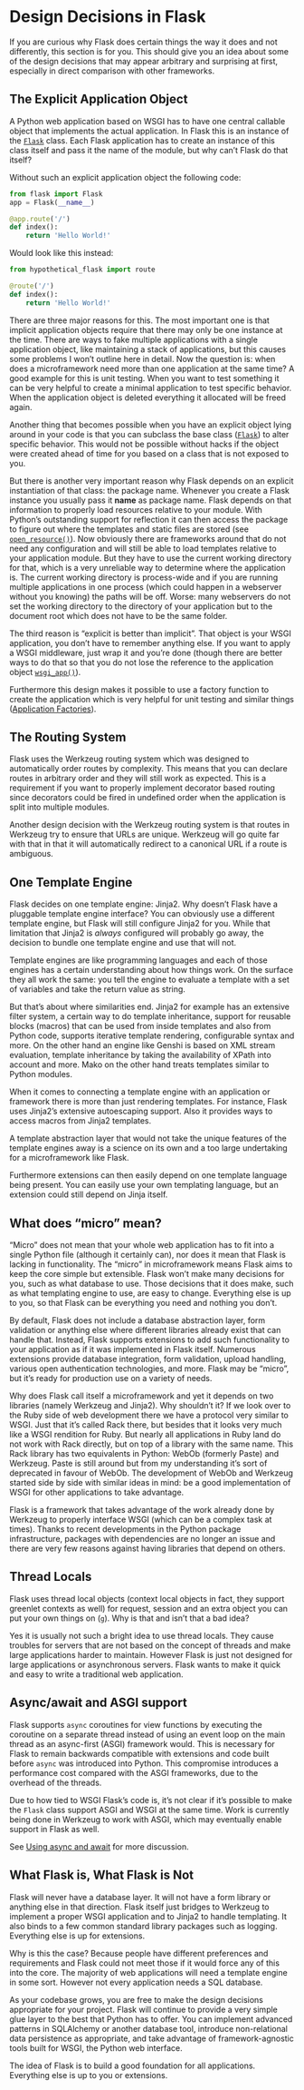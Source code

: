 
# Design Decisions in Flask


If you are curious why Flask does certain things the way it does and not
differently, this section is for you. This should give you an idea about
some of the design decisions that may appear arbitrary and surprising at
first, especially in direct comparison with other frameworks.



## The Explicit Application Object


A Python web application based on WSGI has to have one central callable
object that implements the actual application. In Flask this is an
instance of the [`Flask`](https://flask.palletsprojects.com/../api/#flask.Flask "flask.Flask") class. Each Flask application has
to create an instance of this class itself and pass it the name of the
module, but why can’t Flask do that itself?


Without such an explicit application object the following code:



```python
from flask import Flask
app = Flask(__name__)

@app.route('/')
def index():
    return 'Hello World!'

```


Would look like this instead:



```python
from hypothetical_flask import route

@route('/')
def index():
    return 'Hello World!'

```


There are three major reasons for this. The most important one is that
implicit application objects require that there may only be one instance at
the time. There are ways to fake multiple applications with a single
application object, like maintaining a stack of applications, but this
causes some problems I won’t outline here in detail. Now the question is:
when does a microframework need more than one application at the same
time? A good example for this is unit testing. When you want to test
something it can be very helpful to create a minimal application to test
specific behavior. When the application object is deleted everything it
allocated will be freed again.


Another thing that becomes possible when you have an explicit object lying
around in your code is that you can subclass the base class
([`Flask`](https://flask.palletsprojects.com/../api/#flask.Flask "flask.Flask")) to alter specific behavior. This would not be
possible without hacks if the object were created ahead of time for you
based on a class that is not exposed to you.


But there is another very important reason why Flask depends on an
explicit instantiation of that class: the package name. Whenever you
create a Flask instance you usually pass it __name__ as package name.
Flask depends on that information to properly load resources relative
to your module. With Python’s outstanding support for reflection it can
then access the package to figure out where the templates and static files
are stored (see [`open_resource()`](https://flask.palletsprojects.com/../api/#flask.Flask.open_resource "flask.Flask.open_resource")). Now obviously there
are frameworks around that do not need any configuration and will still be
able to load templates relative to your application module. But they have
to use the current working directory for that, which is a very unreliable
way to determine where the application is. The current working directory
is process-wide and if you are running multiple applications in one
process (which could happen in a webserver without you knowing) the paths
will be off. Worse: many webservers do not set the working directory to
the directory of your application but to the document root which does not
have to be the same folder.


The third reason is “explicit is better than implicit”. That object is
your WSGI application, you don’t have to remember anything else. If you
want to apply a WSGI middleware, just wrap it and you’re done (though
there are better ways to do that so that you do not lose the reference
to the application object [`wsgi_app()`](https://flask.palletsprojects.com/../api/#flask.Flask.wsgi_app "flask.Flask.wsgi_app")).


Furthermore this design makes it possible to use a factory function to
create the application which is very helpful for unit testing and similar
things ([Application Factories](https://flask.palletsprojects.com/../patterns/appfactories/)).




## The Routing System


Flask uses the Werkzeug routing system which was designed to
automatically order routes by complexity. This means that you can declare
routes in arbitrary order and they will still work as expected. This is a
requirement if you want to properly implement decorator based routing
since decorators could be fired in undefined order when the application is
split into multiple modules.


Another design decision with the Werkzeug routing system is that routes
in Werkzeug try to ensure that URLs are unique. Werkzeug will go quite far
with that in that it will automatically redirect to a canonical URL if a route
is ambiguous.




## One Template Engine


Flask decides on one template engine: Jinja2. Why doesn’t Flask have a
pluggable template engine interface? You can obviously use a different
template engine, but Flask will still configure Jinja2 for you. While
that limitation that Jinja2 is *always* configured will probably go away,
the decision to bundle one template engine and use that will not.


Template engines are like programming languages and each of those engines
has a certain understanding about how things work. On the surface they
all work the same: you tell the engine to evaluate a template with a set
of variables and take the return value as string.


But that’s about where similarities end. Jinja2 for example has an
extensive filter system, a certain way to do template inheritance,
support for reusable blocks (macros) that can be used from inside
templates and also from Python code, supports iterative template
rendering, configurable syntax and more. On the other hand an engine
like Genshi is based on XML stream evaluation, template inheritance by
taking the availability of XPath into account and more. Mako on the
other hand treats templates similar to Python modules.


When it comes to connecting a template engine with an application or
framework there is more than just rendering templates. For instance,
Flask uses Jinja2’s extensive autoescaping support. Also it provides
ways to access macros from Jinja2 templates.


A template abstraction layer that would not take the unique features of
the template engines away is a science on its own and a too large
undertaking for a microframework like Flask.


Furthermore extensions can then easily depend on one template language
being present. You can easily use your own templating language, but an
extension could still depend on Jinja itself.




## What does “micro” mean?


“Micro” does not mean that your whole web application has to fit into a single
Python file (although it certainly can), nor does it mean that Flask is lacking
in functionality. The “micro” in microframework means Flask aims to keep the
core simple but extensible. Flask won’t make many decisions for you, such as
what database to use. Those decisions that it does make, such as what
templating engine to use, are easy to change. Everything else is up to you, so
that Flask can be everything you need and nothing you don’t.


By default, Flask does not include a database abstraction layer, form
validation or anything else where different libraries already exist that can
handle that. Instead, Flask supports extensions to add such functionality to
your application as if it was implemented in Flask itself. Numerous extensions
provide database integration, form validation, upload handling, various open
authentication technologies, and more. Flask may be “micro”, but it’s ready for
production use on a variety of needs.


Why does Flask call itself a microframework and yet it depends on two
libraries (namely Werkzeug and Jinja2). Why shouldn’t it? If we look
over to the Ruby side of web development there we have a protocol very
similar to WSGI. Just that it’s called Rack there, but besides that it
looks very much like a WSGI rendition for Ruby. But nearly all
applications in Ruby land do not work with Rack directly, but on top of a
library with the same name. This Rack library has two equivalents in
Python: WebOb (formerly Paste) and Werkzeug. Paste is still around but
from my understanding it’s sort of deprecated in favour of WebOb. The
development of WebOb and Werkzeug started side by side with similar ideas
in mind: be a good implementation of WSGI for other applications to take
advantage.


Flask is a framework that takes advantage of the work already done by
Werkzeug to properly interface WSGI (which can be a complex task at
times). Thanks to recent developments in the Python package
infrastructure, packages with dependencies are no longer an issue and
there are very few reasons against having libraries that depend on others.




## Thread Locals


Flask uses thread local objects (context local objects in fact, they
support greenlet contexts as well) for request, session and an extra
object you can put your own things on ([`g`](https://flask.palletsprojects.com/../api/#flask.g "flask.g")). Why is that and
isn’t that a bad idea?


Yes it is usually not such a bright idea to use thread locals. They cause
troubles for servers that are not based on the concept of threads and make
large applications harder to maintain. However Flask is just not designed
for large applications or asynchronous servers. Flask wants to make it
quick and easy to write a traditional web application.




## Async/await and ASGI support


Flask supports `async` coroutines for view functions by executing the
coroutine on a separate thread instead of using an event loop on the
main thread as an async-first (ASGI) framework would. This is necessary
for Flask to remain backwards compatible with extensions and code built
before `async` was introduced into Python. This compromise introduces
a performance cost compared with the ASGI frameworks, due to the
overhead of the threads.


Due to how tied to WSGI Flask’s code is, it’s not clear if it’s possible
to make the `Flask` class support ASGI and WSGI at the same time. Work
is currently being done in Werkzeug to work with ASGI, which may
eventually enable support in Flask as well.


See [Using async and await](https://flask.palletsprojects.com/../async-await/) for more discussion.




## What Flask is, What Flask is Not


Flask will never have a database layer. It will not have a form library
or anything else in that direction. Flask itself just bridges to Werkzeug
to implement a proper WSGI application and to Jinja2 to handle templating.
It also binds to a few common standard library packages such as logging.
Everything else is up for extensions.


Why is this the case? Because people have different preferences and
requirements and Flask could not meet those if it would force any of this
into the core. The majority of web applications will need a template
engine in some sort. However not every application needs a SQL database.


As your codebase grows, you are free to make the design decisions appropriate
for your project. Flask will continue to provide a very simple glue layer to
the best that Python has to offer. You can implement advanced patterns in
SQLAlchemy or another database tool, introduce non-relational data persistence
as appropriate, and take advantage of framework-agnostic tools built for WSGI,
the Python web interface.


The idea of Flask is to build a good foundation for all applications.
Everything else is up to you or extensions.








